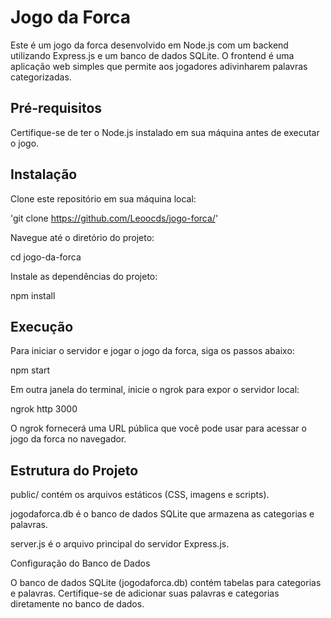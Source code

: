 # Jogo da Forca
Este é um jogo da forca desenvolvido em Node.js com um backend utilizando Express.js e um banco de dados SQLite. O frontend é uma aplicação web simples que permite aos jogadores adivinharem palavras categorizadas.

## Pré-requisitos
Certifique-se de ter o Node.js instalado em sua máquina antes de executar o jogo.

## Instalação
Clone este repositório em sua máquina local: 

'git clone https://github.com/Leoocds/jogo-forca/'

Navegue até o diretório do projeto:

cd jogo-da-forca

Instale as dependências do projeto:

npm install

## Execução
Para iniciar o servidor e jogar o jogo da forca, siga os passos abaixo:

npm start

Em outra janela do terminal, inicie o ngrok para expor o servidor local:

ngrok http 3000

O ngrok fornecerá uma URL pública que você pode usar para acessar o jogo da forca no navegador.

## Estrutura do Projeto
public/ contém os arquivos estáticos (CSS, imagens e scripts).

jogodaforca.db é o banco de dados SQLite que armazena as categorias e palavras.

server.js é o arquivo principal do servidor Express.js.

Configuração do Banco de Dados

O banco de dados SQLite (jogodaforca.db) contém tabelas para categorias e palavras. Certifique-se de adicionar suas palavras e categorias diretamente no banco de dados.
